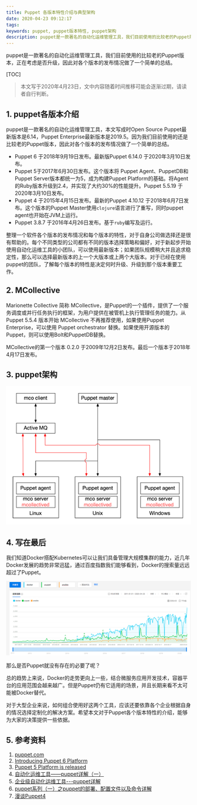 ```yaml
---
title: Puppet 各版本特性介绍与典型架构
date: 2020-04-23 09:12:17
tags:
keywords: puppet, puppet版本特性, puppet架构
description: puppet是一款著名的自动化运维管理工具，我们目前使用的比较老的Puppet版本，正在考虑是否升级，因此对各个版本的发布情况做了一个简单的总结。
---
```


puppet是一款著名的自动化运维管理工具，我们目前使用的比较老的Puppet版本，正在考虑是否升级，因此对各个版本的发布情况做了一个简单的总结。

<!-- more -->

[TOC]

> 本文写于2020年4月23日，文中内容随着时间推移可能会逐渐过期，请读者自行判断。

## 1. puppet各版本介绍

puppet是一款著名的自动化运维管理工具，本文写成时Open Source Puppet最新版本是6.14，Puppet Enterprise最新版本是2019.5。因为我们目前使用的还是比较老的Puppet版本，因此对各个版本的发布情况做了一个简单的总结。

* Puppet 6 于2018年9月19日发布。最新版Puppet 6.14.0 于2020年3月10日发布。
* Puppet 5于2017年6月30日发布。这个版本将 Puppet Agent、PuppetDB和Puppet Server版本都统一为5，成为构建Puppet Platform的基础。将Agent的Ruby版本升级到2.4，并实现了大约30%的性能提升。Puppet 5.5.19 于2020年3月10日发布。
* Puppet 4 于2015年4月15日发布。最新的Puppet 4.10.12 于2018年6月7日发布。这个版本的Puppet Master使用`clojure`语言进行了重写，同时puppet agent也开始在JVM上运行。
* Puppet 3.8.7 于2016年4月26日发布。基于`ruby`编写及运行。

整理一个软件各个版本的发布情况和每个版本的特性，对于自身公司做选择还是很有帮助的。每个不同类型的公司都有不同的版本选择策略和偏好，对于新起步开始使用自动化运维工具的小团队，可以使用最新版本；如果团队规模稍大并且追求稳定性，那么可以选择最新版本的上一个大版本或上两个大版本。对于已经在使用puppet的团队，了解每个版本的特性是决定何时升级、升级到那个版本重要工作。

## 2. MCollective

Marionette Collective 简称 MCollective，是Puppet的一个插件，提供了一个服务调度或并行任务执行的框架，为用户提供在被管机上执行管理任务的能力。从Puppet 5.5.4 版本开始 MCollective 不再推荐使用，如果使用Puppet Enterprise，可以使用 Puppet orchestrator 替换。如果使用开源版本的Puppet，则可以使用Bolt和PuppetDB替换。

MCollective的第一个版本 0.2.0 于2009年12月2日发布。最后一个版本于2018年4月17日发布。

## 3. puppet架构

![image-20200425153804847](20200423-puppet-introduce/image-20200425153804847.png)

## 4. 写在最后

我们知道Docker搭配Kubernetes可以让我们具备管理大规模集群的能力，近几年Docker发展的趋势非常迅猛，通过百度指数我们能够看到，Docker的搜索量远远超过了Puppet。

![image-20200424175448678](20200423-puppet-introduce/image-20200424175448678.png)

那么是否Puppet就没有存在的必要了呢？

总的趋势上来说，Docker的走势更向上一些，结合微服务应用开发技术，容器平台的应用范围会越来越广。但是Puppet仍有它适用的场景，并且长期来看不太可能被Docker替代。

对于大型企业来说，如何组合使用好这两个工具，应该还要依靠各个企业根据自身的情况选择定制化的解决方案。希望本文对于Puppet各个版本特性的介绍，能够为大家的决策提供一些依据。

## 5. 参考资料

1. [puppet.com](https://puppet.com/)
2. [Introducing Puppet 6 Platform](https://puppet.com/blog/introducing-puppet-6/)
3. [Puppet 5 Platform is released](https://puppet.com/blog/puppet-5-platform-released/)
4. [自动化运维工具——puppet详解（一）](https://www.cnblogs.com/keerya/p/8040071.html)
5. [企业级自动化运维工具---puppet详解](https://www.cnblogs.com/along21/p/10369858.html)
6. [puppet系列（一）之puppet的部署、配置文件以及命令详解](http://www.51niux.com/?id=105)
7. [漫谈Puppet4](https://www.cnblogs.com/yuxc/p/5945944.html)